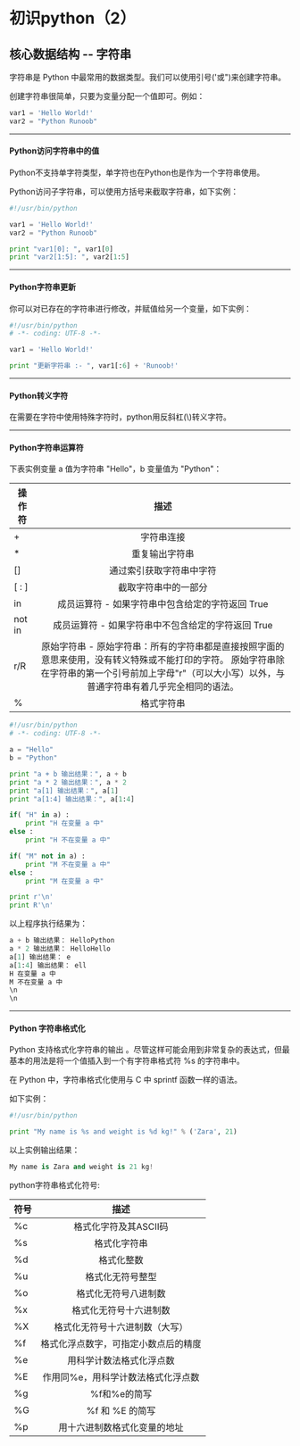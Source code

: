 # 初识python（2）
## 核心数据结构 -- 字符串
字符串是 Python 中最常用的数据类型。我们可以使用引号('或")来创建字符串。

创建字符串很简单，只要为变量分配一个值即可。例如：

```python
var1 = 'Hello World!'
var2 = "Python Runoob"
```
***
#### Python访问字符串中的值
Python不支持单字符类型，单字符也在Python也是作为一个字符串使用。

Python访问子字符串，可以使用方括号来截取字符串，如下实例：
```python
#!/usr/bin/python

var1 = 'Hello World!'
var2 = "Python Runoob"

print "var1[0]: ", var1[0]
print "var2[1:5]: ", var2[1:5]
```
***
#### Python字符串更新

你可以对已存在的字符串进行修改，并赋值给另一个变量，如下实例：
```python
#!/usr/bin/python
# -*- coding: UTF-8 -*-

var1 = 'Hello World!'

print "更新字符串 :- ", var1[:6] + 'Runoob!'
```
***
#### Python转义字符
在需要在字符中使用特殊字符时，python用反斜杠(\\)转义字符。
***
#### Python字符串运算符
下表实例变量 a 值为字符串 "Hello"，b 变量值为 "Python"：

|操作符  |描述      |
|-------|:--------:|
|+      |字符串连接    |
|*|重复输出字符串|
|[]|通过索引获取字符串中字符|
|[ : ]|截取字符串中的一部分|
|in|成员运算符 - 如果字符串中包含给定的字符返回 True |
|not in |成员运算符 - 如果字符串中不包含给定的字符返回 True |
|r/R|原始字符串 - 原始字符串：所有的字符串都是直接按照字面的意思来使用，没有转义特殊或不能打印的字符。 原始字符串除在字符串的第一个引号前加上字母"r"（可以大小写）以外，与普通字符串有着几乎完全相同的语法。|
|%|格式字符串|
```python
#!/usr/bin/python
# -*- coding: UTF-8 -*-

a = "Hello"
b = "Python"

print "a + b 输出结果：", a + b 
print "a * 2 输出结果：", a * 2 
print "a[1] 输出结果：", a[1] 
print "a[1:4] 输出结果：", a[1:4] 

if( "H" in a) :
    print "H 在变量 a 中" 
else :
    print "H 不在变量 a 中" 

if( "M" not in a) :
    print "M 不在变量 a 中" 
else :
    print "M 在变量 a 中"

print r'\n'
print R'\n'
```
以上程序执行结果为：
```python
a + b 输出结果： HelloPython
a * 2 输出结果： HelloHello
a[1] 输出结果： e
a[1:4] 输出结果： ell
H 在变量 a 中
M 不在变量 a 中
\n
\n
```
***
#### Python 字符串格式化
Python 支持格式化字符串的输出 。尽管这样可能会用到非常复杂的表达式，但最基本的用法是将一个值插入到一个有字符串格式符 %s 的字符串中。

在 Python 中，字符串格式化使用与 C 中 sprintf 函数一样的语法。

如下实例：
```python
#!/usr/bin/python

print "My name is %s and weight is %d kg!" % ('Zara', 21) 
```
以上实例输出结果：
```python
My name is Zara and weight is 21 kg!
```
python字符串格式化符号:

|符号|描述|
|----|:---:|
|%c|格式化字符及其ASCII码|
|%s|格式化字符串|
|%d|格式化整数|
|%u|格式化无符号整型|
|%o|格式化无符号八进制数|
|%x|格式化无符号十六进制数|
|%X|格式化无符号十六进制数（大写）|
|%f|格式化浮点数字，可指定小数点后的精度|
| %e|用科学计数法格式化浮点数|
|%E|作用同%e，用科学计数法格式化浮点数|
|%g|%f和%e的简写|
|   %G| %f 和 %E 的简写|
|  %p|用十六进制数格式化变量的地址|